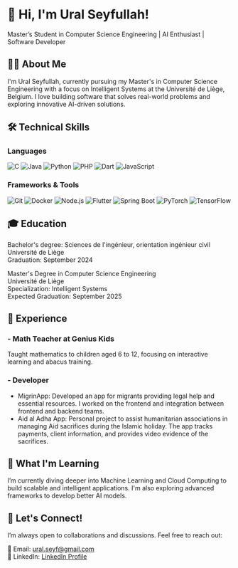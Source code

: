 # 👋 Hi, I'm Ural Seyfullah!
Master’s Student in Computer Science Engineering | AI Enthusiast | Software Developer

## 🧑‍💻 About Me
I'm Ural Seyfullah, currently pursuing my Master's in Computer Science Engineering with a focus on Intelligent Systems at the Université de Liège, Belgium. I love building software that solves real-world problems and exploring innovative AI-driven solutions.

## 🛠️ Technical Skills
### Languages
![C](https://img.shields.io/badge/-C-00599C?style=flat-square&logo=c&logoColor=white)
![Java](https://img.shields.io/badge/-Java-007396?style=flat-square&logo=java&logoColor=white)
![Python](https://img.shields.io/badge/-Python-3776AB?style=flat-square&logo=python&logoColor=white)
![PHP](https://img.shields.io/badge/-PHP-777BB4?style=flat-square&logo=php&logoColor=white)
![Dart](https://img.shields.io/badge/-Dart-0175C2?style=flat-square&logo=dart&logoColor=white)
![JavaScript](https://img.shields.io/badge/-JavaScript-F7DF1E?style=flat-square&logo=javascript&logoColor=black)

### Frameworks & Tools
![Git](https://img.shields.io/badge/-Git-F05032?style=flat-square&logo=git&logoColor=white)
![Docker](https://img.shields.io/badge/-Docker-2496ED?style=flat-square&logo=docker&logoColor=white)
![Node.js](https://img.shields.io/badge/-Node.js-339933?style=flat-square&logo=node.js&logoColor=white)
![Flutter](https://img.shields.io/badge/-Flutter-02569B?style=flat-square&logo=flutter&logoColor=white)
![Spring Boot](https://img.shields.io/badge/-Spring_Boot-6DB33F?style=flat-square&logo=spring-boot&logoColor=white)
![PyTorch](https://img.shields.io/badge/-PyTorch-EE4C2C?style=flat-square&logo=pytorch&logoColor=white)
![TensorFlow](https://img.shields.io/badge/-TensorFlow-FF6F00?style=flat-square&logo=tensorflow&logoColor=white)

## 🎓 Education
Bachelor's degree: Sciences de l'ingénieur, orientation ingénieur civil  
Université de Liège  
Graduation: September 2024
  
Master's Degree in Computer Science Engineering  
Université de Liège  
Specialization: Intelligent Systems  
Expected Graduation: September 2025  

## 💼 Experience
### - Math Teacher at Genius Kids
Taught mathematics to children aged 6 to 12, focusing on interactive learning and abacus training.

### - Developer
- MigrinApp: Developed an app for migrants providing legal help and essential resources. I worked on the frontend and integration between frontend and backend teams.
- Aid al Adha App: Personal project to assist humanitarian associations in managing Aid sacrifices during the Islamic holiday. The app tracks payments, client information, and provides video evidence of the sacrifices.

## 🌱 What I'm Learning
I’m currently diving deeper into Machine Learning and Cloud Computing to build scalable and intelligent applications. I'm also exploring advanced frameworks to develop better AI models.

<!--## 📈 GitHub Stats
<p align="center">  <img height="180em" src="https://github-readme-stats.vercel.app/api?username=seyf4040&show_icons=true&hide_border=true&theme=radical" />  <img height="180em" src="https://github-readme-stats.vercel.app/api/top-langs/?username=seyf4040&layout=compact&langs_count=8&hide_border=true&theme=radical" /> </p> -->

## 🤝 Let's Connect!
I’m always open to collaborations and discussions. Feel free to reach out:

📧 Email: ural.seyf@gmail.com  
🔗 LinkedIn: [LinkedIn Profile](https://www.linkedin.com/in/ural-seyfullah/)


<!--
**seyf4040/seyf4040** is a ✨ _special_ ✨ repository because its `README.md` (this file) appears on your GitHub profile.

Here are some ideas to get you started:

- 🔭 I’m currently working on ...
- 🌱 I’m currently learning ...
- 👯 I’m looking to collaborate on ...
- 🤔 I’m looking for help with ...
- 💬 Ask me about ...
- 📫 How to reach me: ...
- 😄 Pronouns: ...
- ⚡ Fun fact: ...
-->

